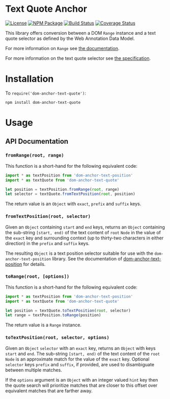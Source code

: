 Text Quote Anchor
=================

[![License](https://img.shields.io/badge/license-MIT-blue.svg)](http://opensource.org/licenses/MIT)
[![NPM Package](https://img.shields.io/npm/v/dom-anchor-text-quote.svg)](https://www.npmjs.com/package/dom-anchor-text-quote)
[![Build Status](https://travis-ci.org/tilgovi/dom-anchor-text-quote.svg?branch=master)](https://travis-ci.org/tilgovi/dom-anchor-text-quote)
[![Coverage Status](https://coveralls.io/repos/tilgovi/dom-anchor-text-quote/badge.svg?branch=master)](https://coveralls.io/r/tilgovi/dom-anchor-text-quote?branch=master)

This library offers conversion between a DOM `Range` instance and a text
quote selector as defined by the Web Annotation Data Model.

For more information on `Range` see
[the documentation](https://developer.mozilla.org/en-US/docs/Web/API/Range).

For more information on the text quote selector see
[the specification](http://www.w3.org/TR/annotation-model/#text-quote-selector).

Installation
============

To `require('dom-anchor-text-quote')`:

    npm install dom-anchor-text-quote

Usage
=====

## API Documentation

### `fromRange(root, range)`

This function is a short-hand for the following equivalent code:

``` js
import * as textPosition from 'dom-anchor-text-position'
import * as textQuote from 'dom-anchor-text-quote'

let position = textPosition.fromRange(root, range)
let selector = textQuote.fromTextPosition(root, position)
```

The return value is an `Object` with `exact`, `prefix` and `suffix` keys.

### `fromTextPosition(root, selector)`

Given an `Object` containing `start` and `end` keys, returns an `Object`
containing the sub-string `[start, end)` of the text content of `root` `Node`
in the value of the `exact` key and surrounding context (up to thirty-two
characters in either direction) in the `prefix` and `suffix` keys.

The resulting `Object` is a text position selector suitable for use with the
`dom-anchor-text-position` library. See the documentation of
[dom-anchor-text-position](https://github.com/tilgovi/dom-anchor-text-position)
for details.

### `toRange(root, [options])`

This function is a short-hand for the following equivalent code:

``` js
import * as textPosition from 'dom-anchor-text-position'
import * as textQuote from 'dom-anchor-text-quote'

let position = textQuote.toTextPosition(root, selector)
let range = textPosition.toRange(position)
```

The return value is a `Range` instance.

### `toTextPosition(root, selector, options)`

Given an `Object` `selector` with an `exact` key, returns an `Object` with
keys `start` and `end`. The sub-string `[start, end)` of the text content of
the `root` `Node` is an approximate match for the value of the `exact` key.
Optional `selector` keys `prefix` and `suffix`, if provided, are used to
disambiguate between multiple matches.

If the `options` argument is an `Object` with an integer valued `hint` key
then the quote search will prioritize matches that are closer to this offset
over equivalent matches that are farther away.
